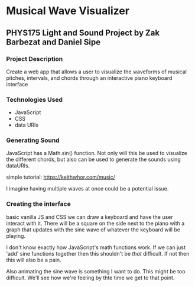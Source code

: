 # Musical Wave Visualizer
## PHYS175 Light and Sound Project by Zak Barbezat and Daniel Sipe
### Project Description
Create a web app that allows a user to visualize the waveforms of musical pitches, 
intervals, and chords through an interactive piano keyboard interface

### Technologies Used
* JavaScript
* CSS
* data URIs

### Generating Sound
JavaScript has a Math.sin() function. Not only will this be used to visualize the different chords,
but also can be used to generate the sounds using dataURIs.

simple tutorial: https://keithwhor.com/music/

I imagine having multiple waves at once could be a potential issue.

### Creating the interface
basic vanilla JS and CSS we can draw a keyboard and have the user interact with it. There will be a
square on the side next to the piano with a graph that updates with the sine wave of whatever the
keyboard will be playing.

I don't know exactly how JavaScript's math functions work. If we can just 'add' sine functions together
then this shouldn't be *that* difficult. If not then this will also be a pain.

Also animating the sine wave is something I want to do. This might be too difficult. We'll see how we're
feeling by thte time we get to that point.



